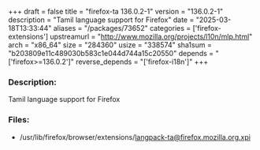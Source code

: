 +++
draft = false
title = "firefox-ta 136.0.2-1"
version = "136.0.2-1"
description = "Tamil language support for Firefox"
date = "2025-03-18T13:33:44"
aliases = "/packages/73652"
categories = ['firefox-extensions']
upstreamurl = "http://www.mozilla.org/projects/l10n/mlp.html"
arch = "x86_64"
size = "284360"
usize = "338574"
sha1sum = "b203809e11c489030b583c1e044d744a15c20550"
depends = "['firefox>=136.0.2']"
reverse_depends = "['firefox-i18n']"
+++
### Description: 
Tamil language support for Firefox

### Files: 
* /usr/lib/firefox/browser/extensions/langpack-ta@firefox.mozilla.org.xpi
